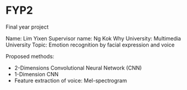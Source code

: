 # FYP2
 Final year project
 
 Name: Lim Yixen
 Supervisor name: Ng Kok Why
 University: Multimedia University
 Topic: Emotion recognition by facial expression and voice
 
 Proposed methods:
 - 2-Dimensions Convolutional Neural Network (CNN)
 - 1-Dimension CNN
 - Feature extraction of voice: Mel-spectrogram
